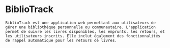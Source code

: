 # BiblioTrack
    BiblioTrack est une application web permettant aux utilisateurs de gérer une bibliothèque personnelle ou communautaire. L'application permet de suivre les livres disponibles, les emprunts, les retours, et les utilisateurs inscrits. Elle inclut également des fonctionnalités de rappel automatique pour les retours de livres.